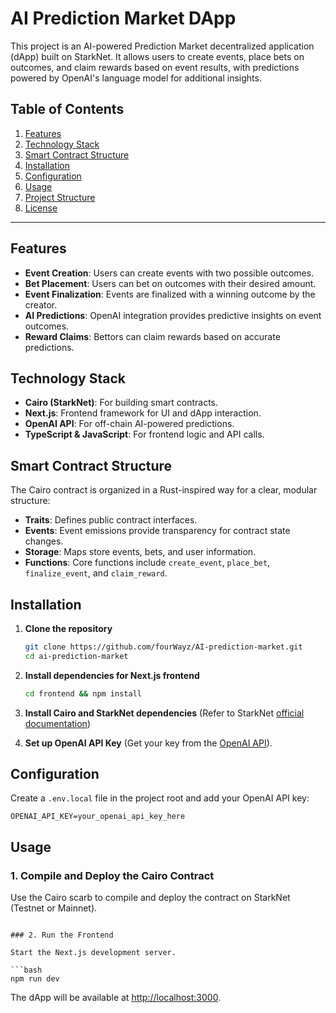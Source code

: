 
# AI Prediction Market DApp

This project is an AI-powered Prediction Market decentralized application (dApp) built on StarkNet. It allows users to create events, place bets on outcomes, and claim rewards based on event results, with predictions powered by OpenAI's language model for additional insights.

## Table of Contents
1. [Features](#features)
2. [Technology Stack](#technology-stack)
3. [Smart Contract Structure](#smart-contract-structure)
4. [Installation](#installation)
5. [Configuration](#configuration)
6. [Usage](#usage)
7. [Project Structure](#project-structure)
8. [License](#license)

---

## Features

- **Event Creation**: Users can create events with two possible outcomes.
- **Bet Placement**: Users can bet on outcomes with their desired amount.
- **Event Finalization**: Events are finalized with a winning outcome by the creator.
- **AI Predictions**: OpenAI integration provides predictive insights on event outcomes.
- **Reward Claims**: Bettors can claim rewards based on accurate predictions.

## Technology Stack

- **Cairo (StarkNet)**: For building smart contracts.
- **Next.js**: Frontend framework for UI and dApp interaction.
- **OpenAI API**: For off-chain AI-powered predictions.
- **TypeScript & JavaScript**: For frontend logic and API calls.
  
## Smart Contract Structure

The Cairo contract is organized in a Rust-inspired way for a clear, modular structure:

- **Traits**: Defines public contract interfaces.
- **Events**: Event emissions provide transparency for contract state changes.
- **Storage**: Maps store events, bets, and user information.
- **Functions**: Core functions include `create_event`, `place_bet`, `finalize_event`, and `claim_reward`.

## Installation

1. **Clone the repository**
   ```bash
   git clone https://github.com/fourWayz/AI-prediction-market.git
   cd ai-prediction-market
   ```

2. **Install dependencies for Next.js frontend**
   ```bash
   cd frontend && npm install
   ```

3. **Install Cairo and StarkNet dependencies** (Refer to StarkNet [official documentation](https://www.cairo-lang.org/docs/quickstart.html))

4. **Set up OpenAI API Key** (Get your key from the [OpenAI API](https://beta.openai.com/signup/)).

## Configuration

Create a `.env.local` file in the project root and add your OpenAI API key:

```plaintext
OPENAI_API_KEY=your_openai_api_key_here
```

## Usage

### 1. Compile and Deploy the Cairo Contract
Use the Cairo scarb to compile and deploy the contract on StarkNet (Testnet or Mainnet).

```

### 2. Run the Frontend

Start the Next.js development server.

```bash
npm run dev
```

The dApp will be available at [http://localhost:3000](http://localhost:3000).
